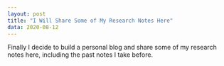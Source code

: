 ```yaml
---
layout: post
title: "I Will Share Some of My Research Notes Here"
data: 2020-08-12
---
```

Finally I decide to build a personal blog and share some of my research notes here, including the past notes I take before.
